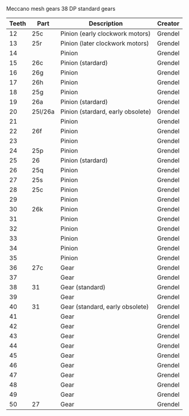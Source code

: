 Meccano mesh gears
38 DP standard gears

Teeth | Part | Description | Creator
----- | ---- | ----------- | ------
12 | 25c | Pinion (early clockwork motors) | Grendel
13 | 25r | Pinion (later clockwork motors) | Grendel
14 | | Pinion | Grendel
15 | 26c | Pinion (stardard) | Grendel
16 | 26g | Pinion | Grendel
17 | 26h | Pinion | Grendel
18 | 25g | Pinion | Grendel
19 | 26a | Pinion (stardard) | Grendel
20 | 25l/26a | Pinion (stardard, early obsolete) | Grendel
21 | | Pinion | Grendel
22 | 26f | Pinion | Grendel
23 | | Pinion | Grendel
24 | 25p | Pinion | Grendel
25 | 26 | Pinion (stardard) | Grendel
26 | 25q | Pinion | Grendel
27 | 25s | Pinion | Grendel
28 | 25c | Pinion | Grendel
29 | | Pinion | Grendel
30 | 26k | Pinion | Grendel
31 | | Pinion | Grendel
32 | | Pinion | Grendel
33 | | Pinion | Grendel
34 | | Pinion | Grendel
35 | | Pinion | Grendel
36 | 27c | Gear | Grendel
37 | | Gear | Grendel
38 | 31 | Gear (standard) | Grendel
39 | | Gear | Grendel
40 | 31 | Gear (standard, early obsolete) | Grendel
41 | | Gear | Grendel
42 | | Gear | Grendel
43 | | Gear | Grendel
44 | | Gear | Grendel
45 | | Gear | Grendel
46 | | Gear | Grendel
47 | | Gear | Grendel
48 | | Gear | Grendel
49 | | Gear | Grendel
50 | 27 | Gear | Grendel

